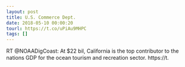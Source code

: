 ```yaml
---
layout: post
title: U.S. Commerce Dept.
date: 2018-05-10 00:00:20
tourl: https://t.co/uPiAu9MHPC
tags: []
---
```

RT @NOAADigCoast: At $22 bil, California is the top contributor to the nations GDP for the ocean tourism and recreation sector. https://t.